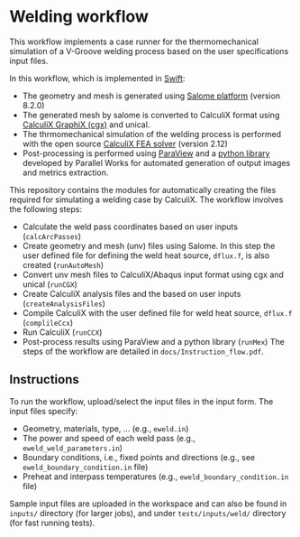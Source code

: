 Welding workflow
================

This workflow implements a case runner for the thermomechanical simulation of a V-Groove welding process based on the user specifications input files.

In this workflow, which is implemented in [Swift](http://swift-lang.org/main/):

-   The geometry and mesh is generated using [Salome platform](http://www.salome-platform.org/) (version 8.2.0)
-   The generated mesh by salome is converted to CalculiX format using [CalculiX GraphiX (cgx)](http://www.dhondt.de/) and unical.
-   The thrmomechanical simulation of the welding process is performed with the open source [CalculiX FEA solver](http://www.dhondt.de/) (version 2.12)
-   Post-processing is performed using [ParaView](https://www.paraview.org/) and a [python library](https://github.com/parallelworks/MetricExtraction) developed by Parallel Works for automated generation of output images and metrics extraction.

This repository contains the modules for automatically creating the files required for simulating a welding case by CalculiX. The workflow involves the following steps:

-   Calculate the weld pass coordinates based on user inputs (`calcArcPasses`)
-   Create geometry and mesh (unv) files using Salome. In this step the user defined file for defining the weld heat source, `dflux.f`, is also created (`runAutoMesh`)
-   Convert unv mesh files to CalculiX/Abaqus input format using cgx and unical (`runCGX`)
-   Create CalculiX analysis files and the based on user inputs (`createAnalysisFiles`)
-   Compile CalculiX with the user defined file for weld heat source, `dflux.f` (`complileCcx`)
-   Run CalculiX (`runCCX`)
-   Post-process results using ParaView and a python library (`runMex`) The steps of the workflow are detailed in `docs/Instruction_flow.pdf`.

Instructions
------------

To run the workflow, upload/select the input files in the input form. The input files specify:

-   Geometry, materials, type, ... (e.g., `eweld.in`)
-   The power and speed of each weld pass (e.g., `eweld_weld_parameters.in`)
-   Boundary conditions, i.e., fixed points and directions (e.g., see `eweld_boundary_condition.in` file)
-   Preheat and interpass temperatures (e.g., `eweld_boundary_condition.in` file)

Sample input files are uploaded in the workspace and can also be found in `inputs/` directory (for larger jobs), and under `tests/inputs/weld/` directory (for fast running tests).
